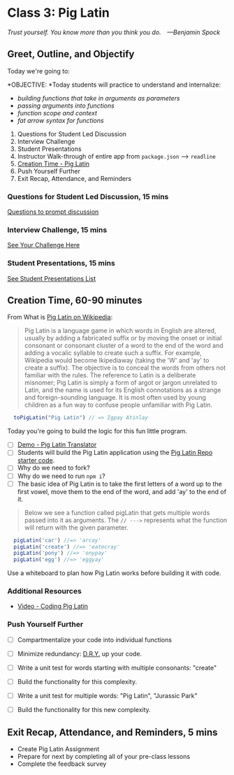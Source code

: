 # Class 3: Pig Latin

<!-- ! HIDE FROM STUDENT; INSTRUCTOR ONLY CONTENT -->
<!-- ## Instructor Only Content - HIDE FROM STUDENTS -->

<!-- https://studio.zollege.com/course/course-v1:ACA+JS211+JS211_PT_MASTER?show=block-v1%3AACA%2BJS211%2BJS211_PT_MASTER%2Btype%40sequential%2Bblock%4087929252ffd94fa79b986bf3cd76c652 -->

<!-- ! END INSTRUCTOR ONLY CONTENT -->

*Trust yourself. You know more than you think you do. —Benjamin Spock*

## Greet, Outline, and Objectify

<!-- SMART: Specific, Measurable, Attainable, Relevant, and Timely. -->
<!-- https://examples.yourdictionary.com/well-written-examples-of-learning-objectives.html -->

Today we're going to:
  
*OBJECTIVE: *Today students will practice to understand and internalize:

* *building functions that take in arguments as parameters*
* *passing arguments into functions*
* *function scope and context*
* *fat arrow syntax for functions*

1. Questions for Student Led Discussion
2. Interview Challenge
3. Student Presentations
4. Instructor Walk-through of entire app from `package.json` --> `readline`
5. [Creation Time - Pig Latin](https://github.com/AustinCodingAcademy/JS211_PigLatinProject.git)
6. Push Yourself Further
7. Exit Recap, Attendance, and Reminders

### Questions for Student Led Discussion, 15 mins
<!-- This section should be structured with the 5E model: https://lesley.edu/article/empowering-students-the-5e-model-explained -->

[Questions to prompt discussion](./../additionalResources/questionsForDiscussion/qfd-class-3.md)

### Interview Challenge, 15 mins
<!-- The last two E happen here: elaborate and evaluate  -->
<!-- this sections should have a challenge that can be solved with the skills they've learned since their last class. -->
<!-- ! HIDDEN CONTENT: INSTRUCTOR ONLY -->
[See Your Challenge Here](./../additionalResources/interviewChallenges.md)
<!-- ! END HIDDEN CONTENT: INSTRUCTOR ONLY -->

### Student Presentations, 15 mins

[See Student Presentations List](./../additionalResources/studentPresentations.md)

## Creation Time, 60-90 minutes

From What is [Pig Latin on Wikipedia](https://en.wikipedia.org/wiki/Pig_Latin):

> Pig Latin is a language game in which words in English are altered, usually by adding a fabricated suffix or by moving the onset or initial consonant or consonant cluster of a word to the end of the word and adding a vocalic syllable to create such a suffix. For example, Wikipedia would become Ikipediaway (taking the 'W' and 'ay' to create a suffix). The objective is to conceal the words from others not familiar with the rules. The reference to Latin is a deliberate misnomer; Pig Latin is simply a form of argot or jargon unrelated to Latin, and the name is used for its English connotations as a strange and foreign-sounding language. It is most often used by young children as a fun way to confuse people unfamiliar with Pig Latin.

```javascript
  toPigLatin("Pig Latin") // => Igpay Atinlay
```

Today you're going to build the logic for this fun little program.

- [ ] [Demo - Pig Latin Translator](https://funtranslations.com/pig-latin)
- [ ] Students will build the Pig Latin application using the [Pig Latin Repo starter code](https://github.com/AustinCodingAcademy/JS211_PigLatinProject.git).
- [ ] Why do we need to fork?
- [ ] Why do we need to run `npm i`?
- [ ] The basic idea of Pig Latin is to take the first letters of a word up to the first vowel, move them to the end of the word, and add 'ay' to the end of it.

> Below we see a function called pigLatin that gets multiple words passed into it as arguments. The `// --->` represents what the function will return with the given parameter.

```javascript
  pigLatin('car') //=> 'arcay'
  pigLatin('create') //=> 'eatecray'
  pigLatin('pony') //=> 'onypay'
  pigLatin('egg') //=> 'eggyay'
```

Use a whiteboard to plan how Pig Latin works before building it with code.

### Additional Resources

* [Video - Coding Pig Latin](https://youtu.be/c-ZtRKAc3fY)

### Push Yourself Further

- [ ] Compartmentalize your code into individual functions
- [ ] Minimize redundancy: [D.R.Y.](https://en.wikipedia.org/wiki/Don%27t_repeat_yourself) up your code.
- [ ] Write a unit test for words starting with multiple consonants: "create"
- [ ] Build the functionality for this complexity.
- [ ] Write a unit test for multiple words: "Pig Latin", "Jurassic Park"
- [ ] Build the functionality for this new complexity.


<!-- ## Blogs to Show You Know    EVEN CLASSES ONLY -->

## Exit Recap, Attendance, and Reminders, 5 mins

* Create Pig Latin Assignment
* Prepare for next by completing all of your pre-class lessons
* Complete the feedback survey

<!-- <iframe id="openedx-zollege" src="https://openedx.zollege.com/feedback" style="width: 100%; height: 500px; border: 0">Browser not compatible.</iframe>
<script src="https://openedx.zollege.com/assets/index.js" type="application/javascript"></script> -->


<!-- TODO Create 3 question exit questions -->

<!-- TODO INSERT Student Feedback From -->

<!-- TODO INSERT *HIDDEN* Instructor Feedback Form -->